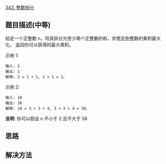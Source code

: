 

[343. 整数拆分](https://leetcode-cn.com/problems/integer-break/)

## 题目描述(中等)

给定一个正整数 n，将其拆分为至少两个正整数的和，并使这些整数的乘积最大化。 返回你可以获得的最大乘积。

示例 1:
```
输入: 2
输出: 1
解释: 2 = 1 + 1, 1 × 1 = 1。
```
示例 2:
```
输入: 10
输出: 36
解释: 10 = 3 + 3 + 4, 3 × 3 × 4 = 36。
```
**说明**: 你可以假设 n 不小于 2 且不大于 58

## 思路

## 解决方法

### 

```java

```
